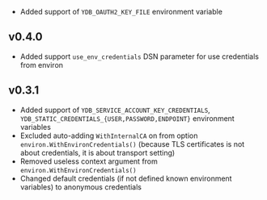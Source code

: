 * Added support of `YDB_OAUTH2_KEY_FILE` environment variable

## v0.4.0
* Added support `use_env_credentials` DSN parameter for use credentials from environ

## v0.3.1
* Added support of `YDB_SERVICE_ACCOUNT_KEY_CREDENTIALS`, `YDB_STATIC_CREDENTIALS_{USER,PASSWORD,ENDPOINT}` environment variables
* Excluded auto-adding `WithInternalCA` on from option `environ.WithEnvironCredentials()` (because TLS certificates is not about credentials, it is about transport setting)
* Removed useless context argument from `environ.WithEnvironCredentials()`
* Changed default credentials (if not defined known environment variables) to anonymous credentials
